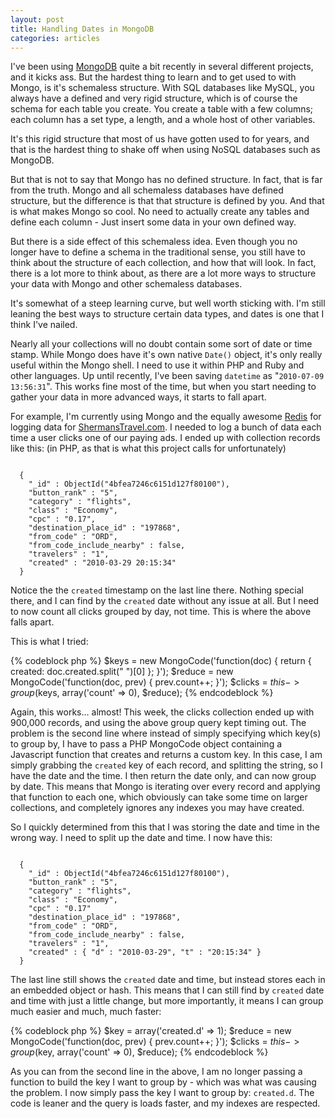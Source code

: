 ```yaml
---
layout: post
title: Handling Dates in MongoDB
categories: articles
---
```


<p>I've been using <a href="http://www.mongodb.org/">MongoDB</a> quite a bit recently in several different projects, and it kicks ass. But the hardest thing to learn and to get used to with Mongo, is it's schemaless structure. With SQL databases like MySQL, you always have a defined and very rigid structure, which is of course the schema for each table you create. You create a table with a few columns; each column has a set type, a length, and a whole host of other variables.</p>

<p>It's this rigid structure that most of us have gotten used to for years, and that is the hardest thing to shake off when using NoSQL databases such as MongoDB.</p>

<p>But that is not to say that Mongo has no defined structure. In fact, that is far from the truth. Mongo and all schemaless databases have defined structure, but the difference is that that structure is defined by you. And that is what makes Mongo so cool. No need to actually create any tables and define each column - Just insert some data in your own defined way.</p>

<p>But there is a side effect of this schemaless idea. Even though you no longer have to define a schema in the traditional sense, you still have to think about the structure of each collection, and how that will look. In fact, there is a lot more to think about, as there are a lot more ways to structure your data with Mongo and other schemaless databases.</p>

<p>It's somewhat of a steep learning curve, but well worth sticking with. I'm still leaning the best ways to structure certain data types, and dates is one that I think I've nailed.</p>

<!--more-->

<p>Nearly all your collections will no doubt contain some sort of date or time stamp. While Mongo does have it's own native <code>Date()</code> object, it's only really useful within the Mongo shell. I need to use it within PHP and Ruby and other languages. Up until recently, I've been saving <code>datetime</code> as "<code>2010-07-09 13:56:31</code>". This works fine most of the time, but when you start needing to gather your data in more advanced ways, it starts to fall apart.</p>

<p>For example, I'm currently using Mongo and the equally awesome <a href="http://code.google.com/p/redis/">Redis</a> for logging data for <a href="http://quicksearch.shermanstravel.com">ShermansTravel.com</a>. I needed to log a bunch of data each time a user clicks one of our paying ads. I ended up with collection records like this: (in PHP, as that is what this project calls for unfortunately)</p>

<div class="highlight"><pre><code class="javascript">
  {
    "_id" : ObjectId("4bfea7246c6151d127f80100"),
    "button_rank" : "5",
    "category" : "flights",
    "class" : "Economy",
    "cpc" : "0.17",
    "destination_place_id" : "197868",
    "from_code" : "ORD",
    "from_code_include_nearby" : false,
    "travelers" : "1",
    "created" : "2010-03-29 20:15:34"
  }
</code></pre></div>

<p>Notice the the <code>created</code> timestamp on the last line there. Nothing special there, and I can find by the <code>created</code> date without any issue at all. But I need to now count all clicks grouped by day, not time. This is where the above falls apart.</p>

<p>This is what I tried:</p>

{% codeblock php %}
  $keys = new MongoCode('function(doc) { return { created: doc.created.split(" ")[0] }; }');
  $reduce = new MongoCode('function(doc, prev) { prev.count++; }');
  $clicks = $this->group($keys, array('count' => 0), $reduce);
{% endcodeblock %}

<p>Again, this works... almost! This week, the clicks collection ended up with 900,000 records, and using the above group query kept timing out. The problem is the second line where instead of simply specifying which key(s) to group by, I have to pass a PHP MongoCode object containing a Javascript function that creates and returns a custom key. In this case, I am simply grabbing the <code>created</code> key of each record, and splitting the string, so I have the date and the time. I then return the date only, and can now group by date. This means that Mongo is iterating over every record and applying that function to each one, which obviously can take some time on larger collections, and completely ignores any indexes you may have created.</p>

<p>So I quickly determined from this that I was storing the date and time in the wrong way. I need to split up the date and time. I now have this:</p>

<div class="highlight"><pre><code class="javascript">
  {
    "_id" : ObjectId("4bfea7246c6151d127f80100"),
    "button_rank" : "5",
    "category" : "flights",
    "class" : "Economy",
    "cpc" : "0.17"
    "destination_place_id" : "197868",
    "from_code" : "ORD",
    "from_code_include_nearby" : false,
    "travelers" : "1",
    "created" : { "d" : "2010-03-29", "t" : "20:15:34" }
  }
</code></pre></div>

<p>The last line still shows the <code>created</code> date and time, but instead stores each in an embedded object or hash. This means that I can still find by <code>created</code> date and time with just a little change, but more importantly, it means I can group much easier and much, much faster:</p>

{% codeblock php %}
  $key = array('created.d' => 1);
  $reduce = new MongoCode('function(doc, prev) { prev.count++; }');
  $clicks = $this->group($key, array('count' => 0), $reduce);
{% endcodeblock %}

<p>As you can from the second line in the above, I am no longer passing a function to build the key I want to group by - which was what was causing the problem. I now simply pass the key I want to group by: <code>created.d</code>. The code is leaner and the query is loads faster, and my indexes are respected.</p>